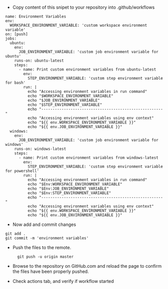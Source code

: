 - Copy content of this snipet to your repository into .github/workflows
```
name: Environment Variables
env:
  WORKSPACE_ENVIRONMENT_VARIABLE: 'custom workspace environment variable'
on: [push]
jobs:
  ubuntu:
    env:
      JOB_ENVIRONMENT_VARIABLE: 'custom job environment variable for ubuntu'
    runs-on: ubuntu-latest
    steps:
      - name: Print custom environment variables from ubuntu-latest
        env:
          STEP_ENVIRONMENT_VARIABLE: 'custom step environment variable for bash'
        run: |
          echo "Accessing environment variables in run command"
          echo "$WORKSPACE_ENVIRONMENT_VARIABLE"
          echo "$JOB_ENVIRONMENT_VARIABLE"
          echo "$STEP_ENVIRONMENT_VARIABLE"
          echo "------------------------------------------------------"
          echo "Accessing environment variables using env context"
          echo "${{ env.WORKSPACE_ENVIRONMENT_VARIABLE }}"
          echo "${{ env.JOB_ENVIRONMENT_VARIABLE }}"
  windows:
    env:
      JOB_ENVIRONMENT_VARIABLE: 'custom job environment variable for windows'
    runs-on: windows-latest
    steps:
      - name: Print custom environment variables from windows-latest
        env:
          STEP_ENVIRONMENT_VARIABLE: 'custom step environment variable for powershell'
        run: |
          echo "Accessing environment variables in run command"
          echo "$Env:WORKSPACE_ENVIRONMENT_VARIABLE"
          echo "$Env:JOB_ENVIRONMENT_VARIABLE"
          echo "$Env:STEP_ENVIRONMENT_VARIABLE"
          echo "------------------------------------------------------"
          echo "Accessing environment variables using env context"
          echo "${{ env.WORKSPACE_ENVIRONMENT_VARIABLE }}"
          echo "${{ env.JOB_ENVIRONMENT_VARIABLE }}"
```

- Now add and commit changes
```
git add .
git commit -m 'environment variables'
```
- Push the files to the remote.

        git push -u origin master

 - Browse to the repository on GitHub.com and reload the page to confirm the files have been properly pushed.

 - Check actions tab, and verify if workflow started
